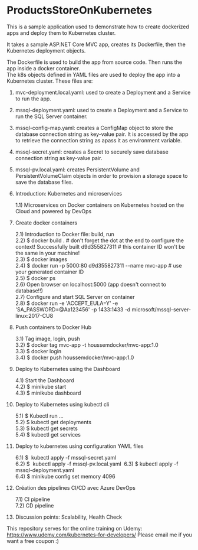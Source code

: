 # ProductsStoreOnKubernetes

This is a sample application used to demonstrate how to create dockerized apps and deploy them to Kubernetes cluster.  

It takes a sample ASP.NET Core MVC app, creates its Dockerfile, then the Kubernetes deployment objects.  

The Dockerfile is used to build the app from source code. Then runs the app inside a docker container.  
The k8s objects defined in YAML files are used to deploy the app into a Kubernetes cluster. These files are:  
1) mvc-deployment.local.yaml: used to create a Deployment and a Service to run the app.  
2) mssql-deployment.yaml: used to create a Deployment and a Service to run the SQL Server container.  
3) mssql-config-map.yaml: creates a ConfigMap object to store the database connection string as key-value pair. It is accessed by the app to retrieve the connection string as apass it as environment variable.  
4) mssql-secret.yaml: creates a Secret to securely save database connection string as key-value pair.  
5) mssql-pv.local.yaml: creates PersistentVolume and PersistentVolumeClaim objects in order to provision a storage space to save the database files.  

1) Introduction: Kubernetes and microservices

    1.1) Microservices on Docker containers on Kubernetes hosted on the Cloud and powered by DevOps
	
2) Create docker containers  
	
    2.1) Introduction to Docker file: build, run  
	2.2) $ docker build .     # don't forget the dot at the end to configure the context!
         Successfully built d9d355827311 # this container ID won't be the same in your machine!  
	2.3) $ docker images  
	2.4) $ docker run -p 5000:80 d9d355827311 --name mvc-app  # use your generated container ID  
	2.5) $ docker ps  
	2.6) Open browser on localhost:5000 (app doesn't connect to database!!)  
	2.7) Configure and start SQL Server on container  
	2.8) $ docker run -e 'ACCEPT_EULA=Y' -e 'SA_PASSWORD=@Aa123456' -p 1433:1433 -d microsoft/mssql-server-linux:2017-CU8  
	
3) Push containers to Docker Hub  
	
    3.1) Tag image, login, push  
	3.2) $ docker tag mvc-app -t houssemdocker/mvc-app:1.0  
	3.3) $ docker login  
	3.4) $ docker push houssemdocker/mvc-app:1.0  
	
4) Deploy to Kubernetes using the Dashboard  
	
    4.1) Start the Dashboard  
	4.2) $ minikube start  
	4.3) $ minikube dashboard  
	
5) Deploy to Kubernetes using kubectl cli  
	
    5.1) $ Kubectl run …  
	5.2) $ kubectl get deployments  
	5.3) $ kubectl get secrets  
	5.4) $ kubectl get services  
	
6) Deploy to kubernetes using configuration YAML files  

	6.1) $  kubectl apply -f mssql-secret.yaml   
	6.2) $  kubectl apply -f mssql-pv.local.yaml  
	6.3) $ kubectl apply -f mssql-deployment.yaml  
	6.4) $ minikube config set memory 4096  
	
7) Création des pipelines CI/CD avec Azure DevOps   

	7.1) CI pipeline  
	7.2) CD pipeline  
	
8) Discussion points: Scalability, Health Check  


This repository serves for the online training on Udemy:   https://www.udemy.com/kubernetes-for-developers/
Please email me if you want a free coupon :)  
